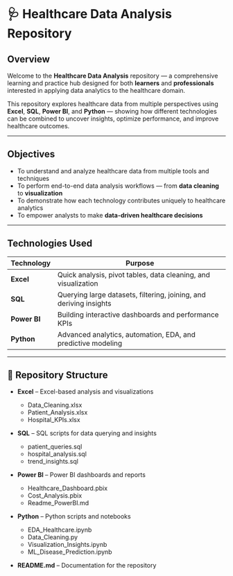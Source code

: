 
# 🩺 Healthcare Data Analysis Repository

## **Overview**
Welcome to the **Healthcare Data Analysis** repository — a comprehensive learning and practice hub designed for both **learners** and **professionals** interested in applying data analytics to the healthcare domain.

This repository explores healthcare data from multiple perspectives using **Excel**, **SQL**, **Power BI**, and **Python** — showing how different technologies can be combined to uncover insights, optimize performance, and improve healthcare outcomes.

---

## **Objectives**
- To understand and analyze healthcare data from multiple tools and techniques  
- To perform end-to-end data analysis workflows — from **data cleaning** to **visualization**  
- To demonstrate how each technology contributes uniquely to healthcare analytics  
- To empower analysts to make **data-driven healthcare decisions**

---

## **Technologies Used**
| Technology | Purpose |
|-------------|----------|
| **Excel** | Quick analysis, pivot tables, data cleaning, and visualization |
| **SQL** | Querying large datasets, filtering, joining, and deriving insights |
| **Power BI** | Building interactive dashboards and performance KPIs |
| **Python** | Advanced analytics, automation, EDA, and predictive modeling |

---
## 📁 Repository Structure

- **Excel** – Excel-based analysis and visualizations  
  - Data_Cleaning.xlsx  
  - Patient_Analysis.xlsx  
  - Hospital_KPIs.xlsx  

- **SQL** – SQL scripts for data querying and insights  
  - patient_queries.sql  
  - hospital_analysis.sql  
  - trend_insights.sql  

- **Power BI** – Power BI dashboards and reports  
  - Healthcare_Dashboard.pbix  
  - Cost_Analysis.pbix  
  - Readme_PowerBI.md  

- **Python** – Python scripts and notebooks  
  - EDA_Healthcare.ipynb  
  - Data_Cleaning.py  
  - Visualization_Insights.ipynb  
  - ML_Disease_Prediction.ipynb  

- **README.md** – Documentation for the repository



